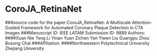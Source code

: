 # CoroJA_RetinaNet
###source code for the paper:CoroJA_RetinaNet: A Multiscale Attention-Guided Framework for Automated Coronary Plaque Detection in CTA Images
###Manuscript ID: IEEE LATAM Submission ID: 9889 Authors:
####Xuan Nie
Teng Li
Yinan Yuan
Zichen Yan
Yiwen Liu
Guangpu Zhou
Bosong Chai
###Affiliation:
####Northwestern Polytechnical University
Zhejiang University
